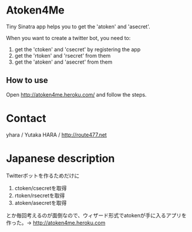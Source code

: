 Atoken4Me
=========

Tiny Sinatra app helps you to get the 'atoken' and 'asecret'.

When you want to create a twitter bot, you need to:

1. get the 'ctoken' and 'csecret' by registering the app
2. get the 'rtoken' and 'rsecret' from them
3. get the 'atoken' and 'asecret' from them

How to use
----------

Open http://atoken4me.heroku.com/ and follow the steps.

Contact
=======

yhara / Yutaka HARA / http://route477.net

Japanese description
====================

Twitterボットを作るためだけに

1. ctoken/csecretを取得
2. rtoken/rsecretを取得
3. atoken/asecretを取得

とか毎回考えるのが面倒なので、ウィザード形式でatokenが手に入るアプリを作った。→ http://atoken4me.heroku.com
